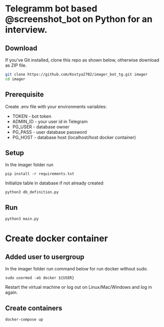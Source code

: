 # Telegramm bot based @screenshot_bot on Python for an interview.


## Download

If you've Git installed, clone this repo as shown below, otherwise download as ZIP file.

```bash
git clone https://github.com/Kostya2702/imager_bot_tg.git imager
cd imager
```

## Prerequisite

Create .env file with your environments variables:

- TOKEN - bot token
- ADMIN_ID - your user id in Telegram
- PG_USER - database owner
- PG_PASS - user database password
- PG_HOST - database host (localhost/host docker container)

## Setup

In the imager folder run

```
pip install -r requirements.txt
```

Initialize table in database if not already created

```
python3 db_definition.py
```

## Run

```
python3 main.py
```

# Create docker container

## Added user to usergroup

In the imager folder run command below for run docker without sudo.

```
sudo usermod -aG docker ${USER}
```

Restart the virtual machine or log out on Linux/Mac/Windows and log in again.

## Create containers

```
docker-compose up
```
